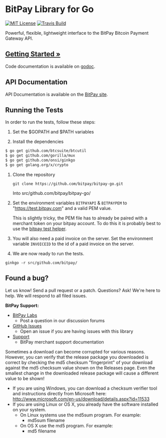 # BitPay Library for Go
[![MIT License](https://img.shields.io/badge/license-MIT-blue.svg?style=flat-square)](https://raw.githubusercontent.com/bitpay/bitpay-go/master/LICENSE)
[![Travis Build](https://img.shields.io/travis/bitpay/bitpay-go.svg?style=flat-square)](http://travis-ci.org/bitpay/bitpay-go)


Powerful, flexible, lightweight interface to the BitPay Bitcoin Payment Gateway API.

## [Getting Started &raquo;](https://github.com/bitpay/bitpay-go/blob/master/GUIDE.md)

Code documentation is available on [godoc](http://godoc.org/github.com/bitpay/bitpay-go).
## API Documentation

API Documentation is available on the [BitPay site](https://bitpay.com/api).

## Running the Tests

In order to run the tests, follow these steps:

1. Set the $GOPATH and $PATH variables

1. Install the dependencies

 ```bash
$ go get github.com/btcsuite/btcutil
$ go get github.com/gorilla/mux
$ go get github.com/onsi/ginkgo
$ go get golang.org/x/crypto
```

1. Clone the repository

    `git clone https://github.com/bitpay/bitpay-go.git`

    Into src/github.com/bitpay/bitpay-go/

1. Set the environment variables `BITPAYAPI` & `BITPAYPEM` to "https://test.bitpay.com" and a valid PEM value.

    This is slightly tricky, the PEM file has to already be paired with a merchant token on your bitpay account. To do this it is probably best to use the [bitpay test helper](https://github.com/bitpay/bitpay-test-helper).

1. You will also need a paid invoice on the server. Set the environment variable `INVOICEID` to the id of a paid invoice on the server.

1. We are now ready to run the tests.

  `ginkgo -r src/github.com/bitpay/`

## Found a bug?
Let us know! Send a pull request or a patch. Questions? Ask! We're here to help. We will respond to all filed issues.

**BitPay Support:**

* [BitPay Labs](https://labs.bitpay.com/c/libraries/python)
  * Post a question in our discussion forums
* [GitHub Issues](https://github.com/bitpay/bitpay-python/issues)
  * Open an issue if you are having issues with this library
* [Support](https://support.bitpay.com)
  * BitPay merchant support documentation

Sometimes a download can become corrupted for various reasons.  However, you can verify that the release package you downloaded is correct by checking the md5 checksum "fingerprint" of your download against the md5 checksum value shown on the Releases page.  Even the smallest change in the downloaded release package will cause a different value to be shown!
  * If you are using Windows, you can download a checksum verifier tool and instructions directly from Microsoft here: http://www.microsoft.com/en-us/download/details.aspx?id=11533
  * If you are using Linux or OS X, you already have the software installed on your system.
    * On Linux systems use the md5sum program.  For example:
      * md5sum filename
    * On OS X use the md5 program.  For example:
      * md5 filename
